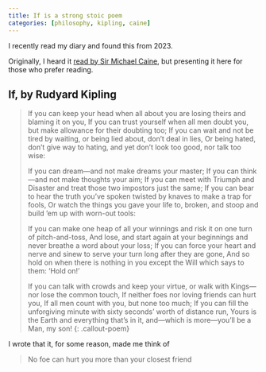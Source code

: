 ```yaml
---
title: If is a strong stoic poem
categories: [philosophy, kipling, caine]
---
```


I recently read my diary and found this from 2023.

Originally, I heard it [read by Sir Michael Caine](https://www.youtube.com/watch?v=sqOgyNfHl1U), but presenting it here for those who prefer reading.

## If, by Rudyard Kipling

> If you can keep your head when all about you
>    are losing theirs and blaming it on you,
> If you can trust yourself when all men doubt you,
>    but make allowance for their doubting too;
> If you can wait and not be tired by waiting,
>    or being lied about, don’t deal in lies,
> Or being hated, don’t give way to hating,
>    and yet don’t look too good, nor talk too wise:
>
> If you can dream—and not make dreams your master;
>    If you can think—and not make thoughts your aim;
> If you can meet with Triumph and Disaster
>    and treat those two impostors just the same;
> If you can bear to hear the truth you’ve spoken
>    twisted by knaves to make a trap for fools,
> Or watch the things you gave your life to, broken,
>    and stoop and build ’em up with worn-out tools:
>
> If you can make one heap of all your winnings
>    and risk it on one turn of pitch-and-toss,
> And lose, and start again at your beginnings
>    and never breathe a word about your loss;
> If you can force your heart and nerve and sinew
>    to serve your turn long after they are gone,
> And so hold on when there is nothing in you
>    except the Will which says to them: ‘Hold on!’
>
> If you can talk with crowds and keep your virtue,
>    or walk with Kings—nor lose the common touch,
> If neither foes nor loving friends can hurt you,
>    If all men count with you, but none too much;
> If you can fill the unforgiving minute
>    with sixty seconds’ worth of distance run,
> Yours is the Earth and everything that’s in it,
>    and—which is more—you’ll be a Man, my son!
{: .callout-poem}

I wrote that it, for some reason, made me think of

> No foe can hurt you more than your closest friend
